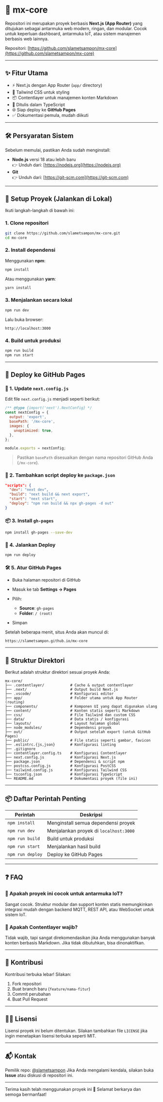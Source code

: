 # 🧩 mx-core

Repositori ini merupakan proyek berbasis **Next.js (App Router)** yang ditujukan sebagai antarmuka web modern, ringan, dan modular. Cocok untuk keperluan dashboard, antarmuka IoT, atau sistem manajemen berbasis web lainnya.

Repositori: [https://github.com/slametsampon/mx-core](https://github.com/slametsampon/mx-core)

---

## ✨ Fitur Utama

- ⚡ Next.js dengan App Router (`app/` directory)
- 🎨 Tailwind CSS untuk styling
- 📦 Contentlayer untuk manajemen konten Markdown
- 🧠 Ditulis dalam TypeScript
- 🌐 Siap deploy ke **GitHub Pages**
- ✅ Dokumentasi pemula, mudah diikuti

---

## 🛠️ Persyaratan Sistem

Sebelum memulai, pastikan Anda sudah menginstall:

- **Node.js** versi 18 atau lebih baru  
  👉 Unduh dari: [https://nodejs.org](https://nodejs.org)
- **Git**  
  👉 Unduh dari: [https://git-scm.com](https://git-scm.com)

---

## 🚀 Setup Proyek (Jalankan di Lokal)

Ikuti langkah-langkah di bawah ini:

### 1. Clone repositori

```bash
git clone https://github.com/slametsampon/mx-core.git
cd mx-core
```

### 2. Install dependensi

Menggunakan **npm**:

```bash
npm install
```

Atau menggunakan **yarn**:

```bash
yarn install
```

### 3. Menjalankan secara lokal

```bash
npm run dev
```

Lalu buka browser:

```
http://localhost:3000
```

### 4. Build untuk produksi

```bash
npm run build
npm run start
```

---

## 🚢 Deploy ke GitHub Pages

### 🧱 1. Update `next.config.js`

Edit file `next.config.js` menjadi seperti berikut:

```js
/** @type {import('next').NextConfig} */
const nextConfig = {
  output: 'export',
  basePath: '/mx-core',
  images: {
    unoptimized: true,
  },
};

module.exports = nextConfig;
```

> Pastikan `basePath` disesuaikan dengan nama repositori GitHub Anda (`/mx-core`).

### 📜 2. Tambahkan script deploy ke `package.json`

```json
"scripts": {
  "dev": "next dev",
  "build": "next build && next export",
  "start": "next start",
  "deploy": "npm run build && npx gh-pages -d out"
}
```

### 📦 3. Install `gh-pages`

```bash
npm install gh-pages --save-dev
```

### 🚀 4. Jalankan Deploy

```bash
npm run deploy
```

### 🛠️ 5. Atur GitHub Pages

- Buka halaman repositori di GitHub
- Masuk ke tab **Settings → Pages**
- Pilih:

  - **Source**: `gh-pages`
  - **Folder**: `/ (root)`

- Simpan

Setelah beberapa menit, situs Anda akan muncul di:

```
https://slametsampon.github.io/mx-core
```

---

## 📁 Struktur Direktori

Berikut adalah struktur direktori sesuai proyek Anda:

```
mx-core/
├── .contentlayer/            # Cache & output contentlayer
├── .next/                    # Output build Next.js
├── .vscode/                  # Konfigurasi editor
├── app/                      # Folder utama untuk App Router (routing)
├── components/               # Komponen UI yang dapat digunakan ulang
├── content/                  # Konten statis seperti Markdown
├── css/                      # File Tailwind dan custom CSS
├── data/                     # Data statis / konfigurasi
├── layouts/                  # Layout halaman global
├── node_modules/             # Dependensi proyek
├── out/                      # Output setelah export (untuk GitHub Pages)
├── public/                   # File statis seperti gambar, favicon
├── .eslintrc.{js,json}       # Konfigurasi linting
├── .gitignore
├── contentlayer.config.ts    # Konfigurasi Contentlayer
├── next.config.js            # Konfigurasi Next.js
├── package.json              # Dependensi & script npm
├── postcss.config.js         # Konfigurasi PostCSS
├── tailwind.config.js        # Konfigurasi Tailwind CSS
├── tsconfig.json             # Konfigurasi TypeScript
└── README.md                 # Dokumentasi proyek (file ini)
```

---

## 📦 Daftar Perintah Penting

| Perintah         | Deskripsi                              |
| ---------------- | -------------------------------------- |
| `npm install`    | Menginstall semua dependensi proyek    |
| `npm run dev`    | Menjalankan proyek di `localhost:3000` |
| `npm run build`  | Build untuk produksi                   |
| `npm run start`  | Menjalankan hasil build                |
| `npm run deploy` | Deploy ke GitHub Pages                 |

---

## ❓ FAQ

### 🔹 Apakah proyek ini cocok untuk antarmuka IoT?

Sangat cocok. Struktur modular dan support konten statis memungkinkan integrasi mudah dengan backend MQTT, REST API, atau WebSocket untuk sistem IoT.

### 🔹 Apakah Contentlayer wajib?

Tidak wajib, tapi sangat direkomendasikan jika Anda menggunakan banyak konten berbasis Markdown. Jika tidak dibutuhkan, bisa dinonaktifkan.

---

## 🙏 Kontribusi

Kontribusi terbuka lebar!
Silakan:

1. Fork repositori
2. Buat branch baru (`feature/nama-fitur`)
3. Commit perubahan
4. Buat Pull Request

---

## 🧑‍💻 Lisensi

Lisensi proyek ini belum ditentukan.
Silakan tambahkan file `LICENSE` jika ingin menetapkan lisensi terbuka seperti MIT.

---

## 📬 Kontak

Pemilik repo: [@slametsampon](https://github.com/slametsampon)
Jika Anda mengalami kendala, silakan buka **Issue** atau diskusi di repositori ini.

---

Terima kasih telah menggunakan proyek ini 🙌
Selamat berkarya dan semoga bermanfaat!
